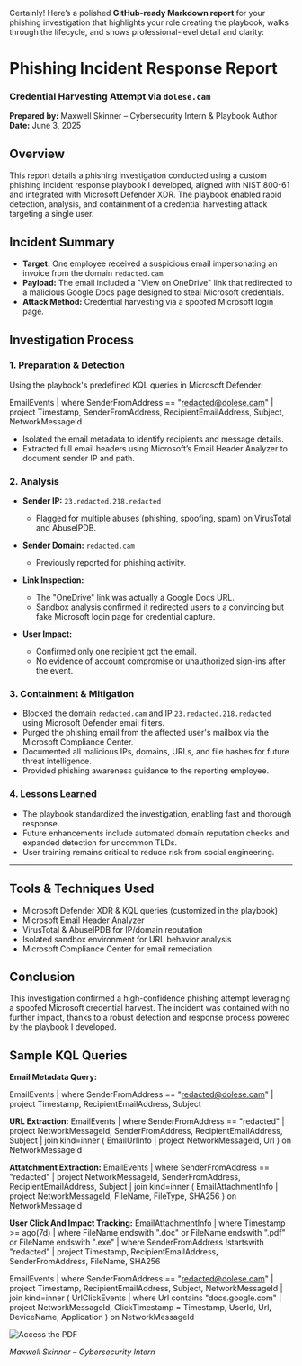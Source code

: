Certainly! Here’s a polished **GitHub-ready Markdown report** for your phishing investigation that highlights your role creating the playbook, walks through the lifecycle, and shows professional-level detail and clarity:


# Phishing Incident Response Report  
### Credential Harvesting Attempt via `dolese.cam`

**Prepared by:** Maxwell Skinner – Cybersecurity Intern & Playbook Author  
**Date:** June 3, 2025



## Overview

This report details a phishing investigation conducted using a custom phishing incident response playbook I developed, aligned with NIST 800-61 and integrated with Microsoft Defender XDR. The playbook enabled rapid detection, analysis, and containment of a credential harvesting attack targeting a single user.



## Incident Summary

- **Target:** One employee received a suspicious email impersonating an invoice from the domain `redacted.cam`.
- **Payload:** The email included a "View on OneDrive" link that redirected to a malicious Google Docs page designed to steal Microsoft credentials.
- **Attack Method:** Credential harvesting via a spoofed Microsoft login page.


## Investigation Process

### 1. Preparation & Detection

Using the playbook's predefined KQL queries in Microsoft Defender:


EmailEvents
| where SenderFromAddress == "redacted@dolese.cam"
| project Timestamp, SenderFromAddress, RecipientEmailAddress, Subject, NetworkMessageId


* Isolated the email metadata to identify recipients and message details.
* Extracted full email headers using Microsoft’s Email Header Analyzer to document sender IP and path.

### 2. Analysis

* **Sender IP:** `23.redacted.218.redacted`

  * Flagged for multiple abuses (phishing, spoofing, spam) on VirusTotal and AbuseIPDB.
* **Sender Domain:** `redacted.cam`

  * Previously reported for phishing activity.
* **Link Inspection:**

  * The "OneDrive" link was actually a Google Docs URL.
  * Sandbox analysis confirmed it redirected users to a convincing but fake Microsoft login page for credential capture.
* **User Impact:**

  * Confirmed only one recipient got the email.
  * No evidence of account compromise or unauthorized sign-ins after the event.

### 3. Containment & Mitigation

* Blocked the domain `redacted.cam` and IP `23.redacted.218.redacted` using Microsoft Defender email filters.
* Purged the phishing email from the affected user's mailbox via the Microsoft Compliance Center.
* Documented all malicious IPs, domains, URLs, and file hashes for future threat intelligence.
* Provided phishing awareness guidance to the reporting employee.

### 4. Lessons Learned

* The playbook standardized the investigation, enabling fast and thorough response.
* Future enhancements include automated domain reputation checks and expanded detection for uncommon TLDs.
* User training remains critical to reduce risk from social engineering.

---

## Tools & Techniques Used

* Microsoft Defender XDR & KQL queries (customized in the playbook)
* Microsoft Email Header Analyzer
* VirusTotal & AbuseIPDB for IP/domain reputation
* Isolated sandbox environment for URL behavior analysis
* Microsoft Compliance Center for email remediation



## Conclusion

This investigation confirmed a high-confidence phishing attempt leveraging a spoofed Microsoft credential harvest. The incident was contained with no further impact, thanks to a robust detection and response process powered by the playbook I developed.


## Sample KQL Queries




**Email Metadata Query:**

EmailEvents
| where SenderFromAddress == "redacted@dolese.cam"
| project Timestamp, RecipientEmailAddress, Subject


**URL Extraction:**
EmailEvents 
| where SenderFromAddress == "redacted" 
| project NetworkMessageId, SenderFromAddress, RecipientEmailAddress, 
Subject 
| join kind=inner ( 
EmailUrlInfo 
| project NetworkMessageId, Url 
) on NetworkMessageId 

**Attatchment Extraction:**
EmailEvents 
| where SenderFromAddress == "redacted" 
| project NetworkMessageId, SenderFromAddress, RecipientEmailAddress, 
Subject 
| join kind=inner ( 
EmailAttachmentInfo 
| project NetworkMessageId, FileName, FileType, SHA256 
) on NetworkMessageId

**User Click And Impact Tracking:**
EmailAttachmentInfo
| where Timestamp >= ago(7d)
| where FileName endswith ".doc" or FileName endswith ".pdf" or FileName endswith ".exe"
| where SenderFromAddress !startswith "redacted"
| project Timestamp, RecipientEmailAddress, SenderFromAddress, FileName, SHA256

EmailEvents
| where SenderFromAddress == "redacted@dolese.cam"
| project Timestamp, RecipientEmailAddress, Subject, NetworkMessageId
| join kind=inner (
    UrlClickEvents
    | where Url contains "docs.google.com"
    | project NetworkMessageId, ClickTimestamp = Timestamp, UserId, Url, DeviceName, Application
) on NetworkMessageId


![Access the PDF](https://github.com/user-attachments/assets/9f9308cf-3498-4449-9542-ec4818b655c2)




*Maxwell Skinner – Cybersecurity Intern*


